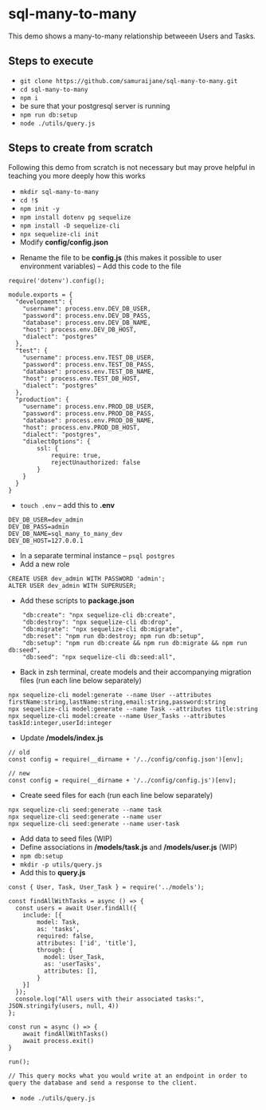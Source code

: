 # sql-many-to-many

This demo shows a many-to-many relationship betweeen Users and Tasks.

## Steps to execute

- `git clone https://github.com/samuraijane/sql-many-to-many.git`
- `cd sql-many-to-many`
- `npm i`
- be sure that your postgresql server is running
- `npm run db:setup`
- `node ./utils/query.js`

## Steps to create from scratch

Following this demo from scratch is not necessary but may prove helpful in teaching you more deeply how this works

- `mkdir sql-many-to-many`
- `cd !$`
- `npm init -y`
- `npm install dotenv pg sequelize`
- `npm install -D sequelize-cli`
- `npx sequelize-cli init`
- Modify **config/config.json**

* Rename the file to be **config.js** (this makes it possible to user environment variables)
  – Add this code to the file

```
require('dotenv').config();

module.exports = {
  "development": {
    "username": process.env.DEV_DB_USER,
    "password": process.env.DEV_DB_PASS,
    "database": process.env.DEV_DB_NAME,
    "host": process.env.DEV_DB_HOST,
    "dialect": "postgres"
  },
  "test": {
    "username": process.env.TEST_DB_USER,
    "password": process.env.TEST_DB_PASS,
    "database": process.env.TEST_DB_NAME,
    "host": process.env.TEST_DB_HOST,
    "dialect": "postgres"
  },
  "production": {
    "username": process.env.PROD_DB_USER,
    "password": process.env.PROD_DB_PASS,
    "database": process.env.PROD_DB_NAME,
    "host": process.env.PROD_DB_HOST,
    "dialect": "postgres",
    "dialectOptions": {
        ssl: {
            require: true,
            rejectUnauthorized: false
        }
    }
  }
}
```

- `touch .env`
  – add this to **.env**

```
DEV_DB_USER=dev_admin
DEV_DB_PASS=admin
DEV_DB_NAME=sql_many_to_many_dev
DEV_DB_HOST=127.0.0.1
```

- In a separate terminal instance
  – `psql postgres`
- Add a new role

```
CREATE USER dev_admin WITH PASSWORD 'admin';
ALTER USER dev_admin WITH SUPERUSER;
```

- Add these scripts to **package.json**

```
    "db:create": "npx sequelize-cli db:create",
    "db:destroy": "npx sequelize-cli db:drop",
    "db:migrate": "npx sequelize-cli db:migrate",
    "db:reset": "npm run db:destroy; npm run db:setup",
    "db:setup": "npm run db:create && npm run db:migrate && npm run db:seed",
    "db:seed": "npx sequelize-cli db:seed:all",
```

- Back in zsh terminal, create models and their accompanying migration files (run each line below separately)

```
npx sequelize-cli model:generate --name User --attributes firstName:string,lastName:string,email:string,password:string
npx sequelize-cli model:generate --name Task --attributes title:string
npx sequelize-cli model:create --name User_Tasks --attributes taskId:integer,userId:integer

```

- Update **/models/index.js**

```
// old
const config = require(__dirname + '/../config/config.json')[env];

// new
const config = require(__dirname + '/../config/config.js')[env];
```

- Create seed files for each (run each line below separately)

```
npx sequelize-cli seed:generate --name task
npx sequelize-cli seed:generate --name user
npx sequelize-cli seed:generate --name user-task
```

- Add data to seed files (WIP)
- Define associations in **/models/task.js** and **/models/user.js** (WIP)
- `npm db:setup`
- `mkdir -p utils/query.js`
- Add this to **query.js**

```
const { User, Task, User_Task } = require('../models');

const findAllWithTasks = async () => {
  const users = await User.findAll({
    include: [{
        model: Task,
        as: 'tasks',
        required: false,
        attributes: ['id', 'title'],
        through: {
          model: User_Task,
          as: 'userTasks',
          attributes: [],
        }
    }]
  });
  console.log("All users with their associated tasks:", JSON.stringify(users, null, 4))
};

const run = async () => {
    await findAllWithTasks()
    await process.exit()
}

run();

// This query mocks what you would write at an endpoint in order to query the database and send a response to the client.
```

- `node ./utils/query.js`
